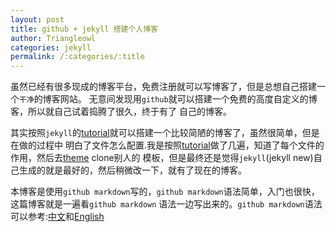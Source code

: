 ```yaml
---
layout: post
title: github + jekyll 搭建个人博客
author: Triangleowl
categories: jekyll
permalink: /:categories/:title
---
```


虽然已经有很多现成的博客平台，免费注册就可以写博客了，但是总想自己搭建一个`干净`的博客网站。
无意间发现用`github`就可以搭建一个免费的高度自定义的博客，所以就自己试着捣腾了很久，终于有了
自己的博客。  

其实按照`jekyll`的[tutorial]就可以搭建一个比较简陋的博客了，虽然很简单，但是在做的过程中
明白了文件怎么配置.我是按照[tutorial]做了几遍，知道了每个文件的作用，然后去[theme] clone别人的
模板，但是最终还是觉得`jekyll`(jekyll new)自己生成的就是最好的，然后稍微改一下，就有了现在的博客。

本博客是使用`github markdown`写的，`github markdown`语法简单，入门也很快，这篇博客就是一遍看`github markdown`
语法一边写出来的。`github markdown`语法可以参考:[中文]和[English]


[tutorial]:https://jekyllrb.com/docs/step-by-step/01-setup/
[theme]:https://rubygems.org/search?utf8=%E2%9C%93&query=jekyll-theme
[中文]:https://github.com/guodongxiaren/README#%E6%A0%87%E9%A2%98
[English]:https://guides.github.com/features/mastering-markdown/
